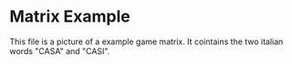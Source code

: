 # Matrix Example
This file is a picture of a example game matrix. It cointains the two italian words "CASA" and "CASI".
